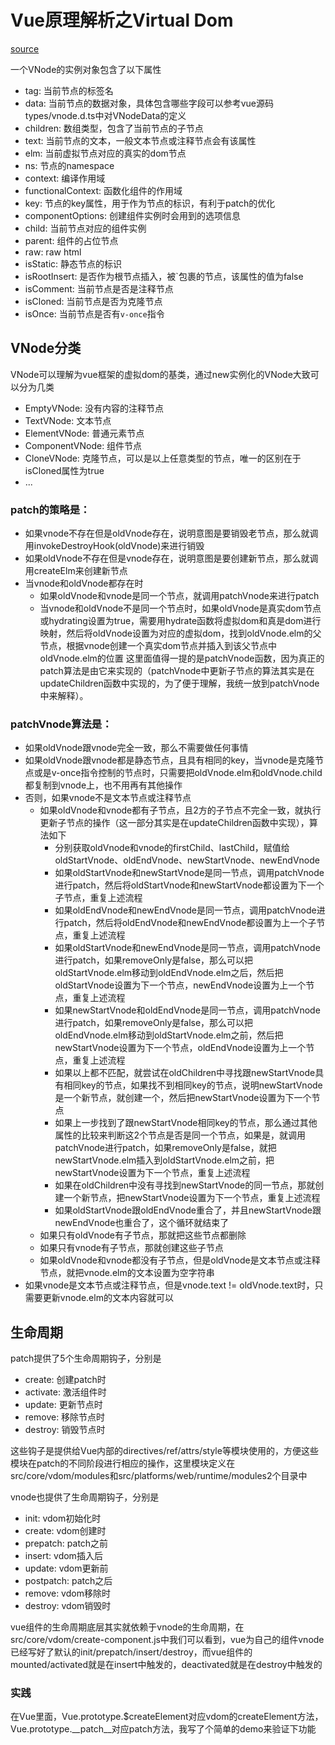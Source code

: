 
# Vue原理解析之Virtual Dom

[source](https://segmentfault.com/a/1190000008291645)

一个VNode的实例对象包含了以下属性

- tag: 当前节点的标签名
- data: 当前节点的数据对象，具体包含哪些字段可以参考vue源码types/vnode.d.ts中对VNodeData的定义
- children: 数组类型，包含了当前节点的子节点
- text: 当前节点的文本，一般文本节点或注释节点会有该属性
- elm: 当前虚拟节点对应的真实的dom节点
- ns: 节点的namespace
- context: 编译作用域
- functionalContext: 函数化组件的作用域
- key: 节点的key属性，用于作为节点的标识，有利于patch的优化
- componentOptions: 创建组件实例时会用到的选项信息
- child: 当前节点对应的组件实例
- parent: 组件的占位节点
- raw: raw html
- isStatic: 静态节点的标识
- isRootInsert: 是否作为根节点插入，被`<transition>包裹的节点，该属性的值为false
- isComment: 当前节点是否是注释节点
- isCloned: 当前节点是否为克隆节点
- isOnce: 当前节点是否有`v-once`指令

## VNode分类

VNode可以理解为vue框架的虚拟dom的基类，通过new实例化的VNode大致可以分为几类

- EmptyVNode: 没有内容的注释节点
- TextVNode: 文本节点
- ElementVNode: 普通元素节点
- ComponentVNode: 组件节点
- CloneVNode: 克隆节点，可以是以上任意类型的节点，唯一的区别在于isCloned属性为true
- ...

### patch的策略是：

- 如果vnode不存在但是oldVnode存在，说明意图是要销毁老节点，那么就调用invokeDestroyHook(oldVnode)来进行销毁
- 如果oldVnode不存在但是vnode存在，说明意图是要创建新节点，那么就调用createElm来创建新节点
- 当vnode和oldVnode都存在时
    - 如果oldVnode和vnode是同一个节点，就调用patchVnode来进行patch
    - 当vnode和oldVnode不是同一个节点时，如果oldVnode是真实dom节点或hydrating设置为true，需要用hydrate函数将虚拟dom和真是dom进行映射，然后将oldVnode设置为对应的虚拟dom，找到oldVnode.elm的父节点，根据vnode创建一个真实dom节点并插入到该父节点中oldVnode.elm的位置
    这里面值得一提的是patchVnode函数，因为真正的patch算法是由它来实现的（patchVnode中更新子节点的算法其实是在updateChildren函数中实现的，为了便于理解，我统一放到patchVnode中来解释）。

### patchVnode算法是：

- 如果oldVnode跟vnode完全一致，那么不需要做任何事情
- 如果oldVnode跟vnode都是静态节点，且具有相同的key，当vnode是克隆节点或是v-once指令控制的节点时，只需要把oldVnode.elm和oldVnode.child都复制到vnode上，也不用再有其他操作
- 否则，如果vnode不是文本节点或注释节点
  - 如果oldVnode和vnode都有子节点，且2方的子节点不完全一致，就执行更新子节点的操作（这一部分其实是在updateChildren函数中实现），算法如下
    - 分别获取oldVnode和vnode的firstChild、lastChild，赋值给oldStartVnode、oldEndVnode、newStartVnode、newEndVnode
    - 如果oldStartVnode和newStartVnode是同一节点，调用patchVnode进行patch，然后将oldStartVnode和newStartVnode都设置为下一个子节点，重复上述流程
    - 如果oldEndVnode和newEndVnode是同一节点，调用patchVnode进行patch，然后将oldEndVnode和newEndVnode都设置为上一个子节点，重复上述流程
    - 如果oldStartVnode和newEndVnode是同一节点，调用patchVnode进行patch，如果removeOnly是false，那么可以把oldStartVnode.elm移动到oldEndVnode.elm之后，然后把oldStartVnode设置为下一个节点，newEndVnode设置为上一个节点，重复上述流程
    - 如果newStartVnode和oldEndVnode是同一节点，调用patchVnode进行patch，如果removeOnly是false，那么可以把oldEndVnode.elm移动到oldStartVnode.elm之前，然后把newStartVnode设置为下一个节点，oldEndVnode设置为上一个节点，重复上述流程
    - 如果以上都不匹配，就尝试在oldChildren中寻找跟newStartVnode具有相同key的节点，如果找不到相同key的节点，说明newStartVnode是一个新节点，就创建一个，然后把newStartVnode设置为下一个节点
    - 如果上一步找到了跟newStartVnode相同key的节点，那么通过其他属性的比较来判断这2个节点是否是同一个节点，如果是，就调用patchVnode进行patch，如果removeOnly是false，就把newStartVnode.elm插入到oldStartVnode.elm之前，把newStartVnode设置为下一个节点，重复上述流程
    - 如果在oldChildren中没有寻找到newStartVnode的同一节点，那就创建一个新节点，把newStartVnode设置为下一个节点，重复上述流程
    - 如果oldStartVnode跟oldEndVnode重合了，并且newStartVnode跟newEndVnode也重合了，这个循环就结束了
  - 如果只有oldVnode有子节点，那就把这些节点都删除
  - 如果只有vnode有子节点，那就创建这些子节点
  - 如果oldVnode和vnode都没有子节点，但是oldVnode是文本节点或注释节点，就把vnode.elm的文本设置为空字符串
- 如果vnode是文本节点或注释节点，但是vnode.text != oldVnode.text时，只需要更新vnode.elm的文本内容就可以

## 生命周期

patch提供了5个生命周期钩子，分别是

- create: 创建patch时
- activate: 激活组件时
- update: 更新节点时
- remove: 移除节点时
- destroy: 销毁节点时

这些钩子是提供给Vue内部的directives/ref/attrs/style等模块使用的，方便这些模块在patch的不同阶段进行相应的操作，这里模块定义在src/core/vdom/modules和src/platforms/web/runtime/modules2个目录中

vnode也提供了生命周期钩子，分别是

- init: vdom初始化时
- create: vdom创建时
- prepatch: patch之前
- insert: vdom插入后
- update: vdom更新前
- postpatch: patch之后
- remove: vdom移除时
- destroy: vdom销毁时

vue组件的生命周期底层其实就依赖于vnode的生命周期，在src/core/vdom/create-component.js中我们可以看到，vue为自己的组件vnode已经写好了默认的init/prepatch/insert/destroy，而vue组件的mounted/activated就是在insert中触发的，deactivated就是在destroy中触发的

### 实践

在Vue里面，Vue.prototype.$createElement对应vdom的createElement方法，Vue.prototype.__patch__对应patch方法，我写了个简单的demo来验证下功能
